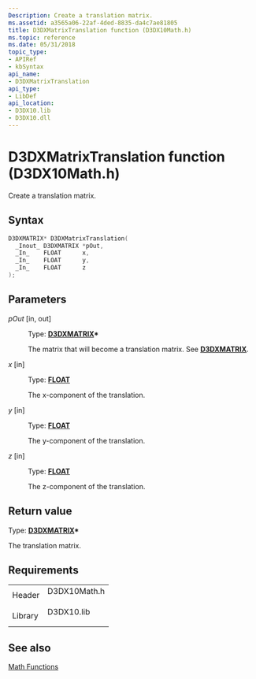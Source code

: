 ```yaml
---
Description: Create a translation matrix.
ms.assetid: a3565a06-22af-4ded-8835-da4c7ae81805
title: D3DXMatrixTranslation function (D3DX10Math.h)
ms.topic: reference
ms.date: 05/31/2018
topic_type: 
- APIRef
- kbSyntax
api_name: 
- D3DXMatrixTranslation
api_type: 
- LibDef
api_location: 
- D3DX10.lib
- D3DX10.dll
---
```


# D3DXMatrixTranslation function (D3DX10Math.h)

Create a translation matrix.

## Syntax


```C++
D3DXMATRIX* D3DXMatrixTranslation(
  _Inout_ D3DXMATRIX *pOut,
  _In_    FLOAT      x,
  _In_    FLOAT      y,
  _In_    FLOAT      z
);
```



## Parameters

<dl> <dt>

*pOut* \[in, out\]
</dt> <dd>

Type: **[**D3DXMATRIX**](../direct3d9/d3dxmatrix.md)\***

The matrix that will become a translation matrix. See [**D3DXMATRIX**](d3d10-d3dxmatrix.md).

</dd> <dt>

*x* \[in\]
</dt> <dd>

Type: **[**FLOAT**](../winprog/windows-data-types.md)**

The x-component of the translation.

</dd> <dt>

*y* \[in\]
</dt> <dd>

Type: **[**FLOAT**](../winprog/windows-data-types.md)**

The y-component of the translation.

</dd> <dt>

*z* \[in\]
</dt> <dd>

Type: **[**FLOAT**](../winprog/windows-data-types.md)**

The z-component of the translation.

</dd> </dl>

## Return value

Type: **[**D3DXMATRIX**](../direct3d9/d3dxmatrix.md)\***

The translation matrix.

## Requirements



|                    |                                                                                         |
|--------------------|-----------------------------------------------------------------------------------------|
| Header<br/>  | <dl> <dt>D3DX10Math.h</dt> </dl> |
| Library<br/> | <dl> <dt>D3DX10.lib</dt> </dl>   |



## See also

<dl> <dt>

[Math Functions](d3d10-graphics-reference-d3dx10-functions-math.md)
</dt> </dl>

 

 
